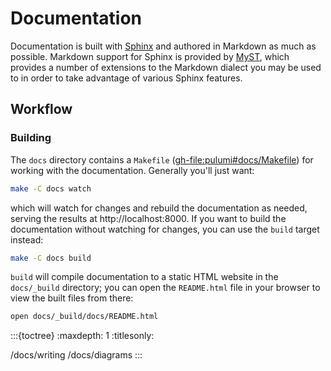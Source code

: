 # Documentation

Documentation is built with [Sphinx](https://www.sphinx-doc.org) and authored in
Markdown as much as possible. Markdown support for Sphinx is provided by
[MyST](https://myst-parser.readthedocs.io), which provides a number of
extensions to the Markdown dialect you may be used to in order to take advantage
of various Sphinx features.

## Workflow

### Building

The `docs` directory contains a `Makefile` (<gh-file:pulumi#docs/Makefile>) for
working with the documentation. Generally you'll just want:

```sh
make -C docs watch
```

which will watch for changes and rebuild the documentation as needed, serving
the results at http://localhost:8000. If you want to build the documentation
without watching for changes, you can use the `build` target instead:

```sh
make -C docs build
```

`build` will compile documentation to a static HTML website in the `docs/_build`
directory; you can open the `README.html` file in your browser to view the built
files from there:

```sh
open docs/_build/docs/README.html
```

:::{toctree}
:maxdepth: 1
:titlesonly:

/docs/writing
/docs/diagrams
:::
